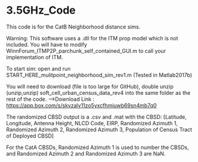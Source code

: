 # 3.5GHz_Code

This code is for the CatB Neighborhood distance sims.

Warning: This software uses a .dll for the ITM prop model which is not included. You will have to modify WinnForum_ITMP2P_parchunk_self_contained_GUI.m to call your implementation of ITM.

To start sim: open and run START_HERE_mulitpoint_neighborhood_sim_rev1.m
(Tested in Matlab2017b)

You will need to download (file is too large for GitHub), double unzip (unzip,unzip) soft_cell_urban_census_data_rev4 into the same folder as the rest of the code.  -->Download Link : https://app.box.com/s/skvzaly11zo5yxcfhmiuwb69sn4mb7q0

The randomized CBSD output is a .csv and .mat with the CBSD: [Latitude, Longitude, Antenna Height, NLCD Code, EIRP, Randomized Azimuth 1, Randomized Azimuth 2, Randomized Azimuth 3, Population of Census Tract of Deployed CBSD]

For the CatA CBSDs, Randomized Azimuth 1 is used to number the CBSDs, and Randomized Azimuth 2 and Randomized Azimuth 3 are NaN.
